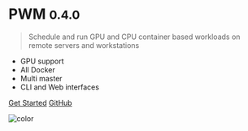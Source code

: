 <!-- _coverpage.md -->

<!-- ![logo](_media/icon.svg) -->

# PWM <small>0.4.0</small>

> Schedule and run GPU and CPU container based workloads on remote servers and workstations

- GPU support
- All Docker
- Multi master
- CLI and Web interfaces

[Get Started](/README)
[GitHub](https://github.com/adda25/pwm)


![color](#a0a0a0)

